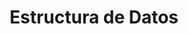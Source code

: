 ---
title: Estructura de Datos
description: Las estructuras de datos nos permiten crear programas complejos implementando algoritmos optimos para el buen funcionamiento de nuestros programas o aplicaciones.
shortDescription: Estructura de datos, el futuro es hoy
requirements: ['Conocimientos en Programación Orientada a Objetos', 'Algoritmos Básicos']
whatYouWillLearn: ['Implementar las estructuras mas utilizadas', 'Entender las aplicaciones en el día a día', 'Crear tus propias estructuras de datos']
aimedAt: Cualquier persona que este interesanda en dar el siguiente paso al desarrollo de algoritmos mas desarrollados.
---
